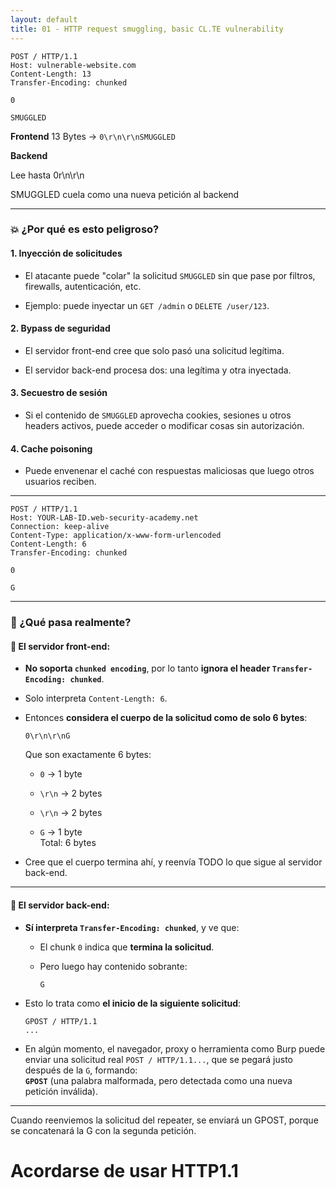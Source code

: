 ```yaml
---
layout: default
title: 01 - HTTP request smuggling, basic CL.TE vulnerability
---
```

```HTTP
POST / HTTP/1.1
Host: vulnerable-website.com
Content-Length: 13
Transfer-Encoding: chunked

0

SMUGGLED
```

**Frontend**
13 Bytes -> `0\r\n\r\nSMUGGLED`

**Backend**

Lee hasta 0r\n\r\n

SMUGGLED cuela como una nueva petición al backend


---

### 💥 ¿Por qué es esto peligroso?

#### 1. **Inyección de solicitudes**

- El atacante puede "colar" la solicitud `SMUGGLED` sin que pase por filtros, firewalls, autenticación, etc.
    
- Ejemplo: puede inyectar un `GET /admin` o `DELETE /user/123`.
    

#### 2. **Bypass de seguridad**

- El servidor front-end cree que solo pasó una solicitud legítima.
    
- El servidor back-end procesa dos: una legítima y otra inyectada.
    

#### 3. **Secuestro de sesión**

- Si el contenido de `SMUGGLED` aprovecha cookies, sesiones u otros headers activos, puede acceder o modificar cosas sin autorización.
    

#### 4. **Cache poisoning**

- Puede envenenar el caché con respuestas maliciosas que luego otros usuarios reciben.
    

---


```http
POST / HTTP/1.1
Host: YOUR-LAB-ID.web-security-academy.net
Connection: keep-alive
Content-Type: application/x-www-form-urlencoded
Content-Length: 6
Transfer-Encoding: chunked

0

G
```

---

### 🔬 ¿Qué pasa realmente?

#### 🔹 El **servidor front-end**:

- **No soporta `chunked encoding`**, por lo tanto **ignora el header `Transfer-Encoding: chunked`**.
    
- Solo interpreta `Content-Length: 6`.
    
- Entonces **considera el cuerpo de la solicitud como de solo 6 bytes**:
    
    ```
    0\r\n\r\nG
    ```
    
    Que son exactamente 6 bytes:
    
    - `0` → 1 byte
        
    - `\r\n` → 2 bytes
        
    - `\r\n` → 2 bytes
        
    - `G` → 1 byte  
        Total: 6 bytes
        
- Cree que el cuerpo termina ahí, y reenvía TODO lo que sigue al servidor back-end.
    

---

#### 🔹 El **servidor back-end**:

- **Sí interpreta `Transfer-Encoding: chunked`**, y ve que:
    
    - El chunk `0` indica que **termina la solicitud**.
        
    - Pero luego hay contenido sobrante:
        
        ```
        G
        ```
        
- Esto lo trata como **el inicio de la siguiente solicitud**:
    
    ```
    GPOST / HTTP/1.1
    ...
    ```
    
- En algún momento, el navegador, proxy o herramienta como Burp puede enviar una solicitud real `POST / HTTP/1.1...`, que se pegará justo después de la `G`, formando:  
    **`GPOST`** (una palabra malformada, pero detectada como una nueva petición inválida).
    
---

Cuando reenviemos la solicitud del repeater, se enviará un GPOST, porque se concatenará la G con la segunda petición.

# **Acordarse de usar HTTP1.1**

